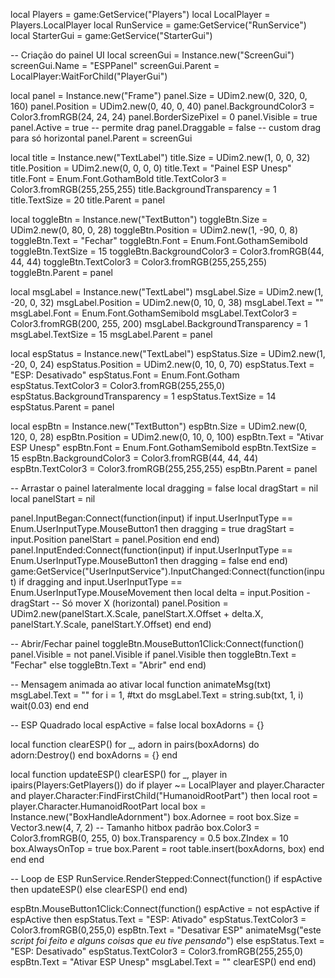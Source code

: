 local Players = game:GetService("Players")
local LocalPlayer = Players.LocalPlayer
local RunService = game:GetService("RunService")
local StarterGui = game:GetService("StarterGui")

-- Criação do painel UI
local screenGui = Instance.new("ScreenGui")
screenGui.Name = "ESPPanel"
screenGui.Parent = LocalPlayer:WaitForChild("PlayerGui")

local panel = Instance.new("Frame")
panel.Size = UDim2.new(0, 320, 0, 160)
panel.Position = UDim2.new(0, 40, 0, 40)
panel.BackgroundColor3 = Color3.fromRGB(24, 24, 24)
panel.BorderSizePixel = 0
panel.Visible = true
panel.Active = true -- permite drag
panel.Draggable = false -- custom drag para só horizontal
panel.Parent = screenGui

local title = Instance.new("TextLabel")
title.Size = UDim2.new(1, 0, 0, 32)
title.Position = UDim2.new(0, 0, 0, 0)
title.Text = "Painel ESP Unesp"
title.Font = Enum.Font.GothamBold
title.TextColor3 = Color3.fromRGB(255,255,255)
title.BackgroundTransparency = 1
title.TextSize = 20
title.Parent = panel

local toggleBtn = Instance.new("TextButton")
toggleBtn.Size = UDim2.new(0, 80, 0, 28)
toggleBtn.Position = UDim2.new(1, -90, 0, 8)
toggleBtn.Text = "Fechar"
toggleBtn.Font = Enum.Font.GothamSemibold
toggleBtn.TextSize = 15
toggleBtn.BackgroundColor3 = Color3.fromRGB(44, 44, 44)
toggleBtn.TextColor3 = Color3.fromRGB(255,255,255)
toggleBtn.Parent = panel

local msgLabel = Instance.new("TextLabel")
msgLabel.Size = UDim2.new(1, -20, 0, 32)
msgLabel.Position = UDim2.new(0, 10, 0, 38)
msgLabel.Text = ""
msgLabel.Font = Enum.Font.GothamSemibold
msgLabel.TextColor3 = Color3.fromRGB(200, 255, 200)
msgLabel.BackgroundTransparency = 1
msgLabel.TextSize = 15
msgLabel.Parent = panel

local espStatus = Instance.new("TextLabel")
espStatus.Size = UDim2.new(1, -20, 0, 24)
espStatus.Position = UDim2.new(0, 10, 0, 70)
espStatus.Text = "ESP: Desativado"
espStatus.Font = Enum.Font.Gotham
espStatus.TextColor3 = Color3.fromRGB(255,255,0)
espStatus.BackgroundTransparency = 1
espStatus.TextSize = 14
espStatus.Parent = panel

local espBtn = Instance.new("TextButton")
espBtn.Size = UDim2.new(0, 120, 0, 28)
espBtn.Position = UDim2.new(0, 10, 0, 100)
espBtn.Text = "Ativar ESP Unesp"
espBtn.Font = Enum.Font.GothamSemibold
espBtn.TextSize = 15
espBtn.BackgroundColor3 = Color3.fromRGB(44, 44, 44)
espBtn.TextColor3 = Color3.fromRGB(255,255,255)
espBtn.Parent = panel

-- Arrastar o painel lateralmente
local dragging = false
local dragStart = nil
local panelStart = nil

panel.InputBegan:Connect(function(input)
    if input.UserInputType == Enum.UserInputType.MouseButton1 then
        dragging = true
        dragStart = input.Position
        panelStart = panel.Position
    end
end)
panel.InputEnded:Connect(function(input)
    if input.UserInputType == Enum.UserInputType.MouseButton1 then
        dragging = false
    end
end)
game:GetService("UserInputService").InputChanged:Connect(function(input)
    if dragging and input.UserInputType == Enum.UserInputType.MouseMovement then
        local delta = input.Position - dragStart
        -- Só mover X (horizontal)
        panel.Position = UDim2.new(panelStart.X.Scale, panelStart.X.Offset + delta.X, panelStart.Y.Scale, panelStart.Y.Offset)
    end
end)

-- Abrir/Fechar painel
toggleBtn.MouseButton1Click:Connect(function()
    panel.Visible = not panel.Visible
    if panel.Visible then
        toggleBtn.Text = "Fechar"
    else
        toggleBtn.Text = "Abrir"
    end
end)

-- Mensagem animada ao ativar
local function animateMsg(txt)
    msgLabel.Text = ""
    for i = 1, #txt do
        msgLabel.Text = string.sub(txt, 1, i)
        wait(0.03)
    end
end

-- ESP Quadrado
local espActive = false
local boxAdorns = {}

local function clearESP()
    for _, adorn in pairs(boxAdorns) do
        adorn:Destroy()
    end
    boxAdorns = {}
end

local function updateESP()
    clearESP()
    for _, player in ipairs(Players:GetPlayers()) do
        if player ~= LocalPlayer and player.Character and player.Character:FindFirstChild("HumanoidRootPart") then
            local root = player.Character.HumanoidRootPart
            local box = Instance.new("BoxHandleAdornment")
            box.Adornee = root
            box.Size = Vector3.new(4, 7, 2) -- Tamanho hitbox padrão
            box.Color3 = Color3.fromRGB(0, 255, 0)
            box.Transparency = 0.5
            box.ZIndex = 10
            box.AlwaysOnTop = true
            box.Parent = root
            table.insert(boxAdorns, box)
        end
    end
end

-- Loop de ESP
RunService.RenderStepped:Connect(function()
    if espActive then
        updateESP()
    else
        clearESP()
    end
end)

espBtn.MouseButton1Click:Connect(function()
    espActive = not espActive
    if espActive then
        espStatus.Text = "ESP: Ativado"
        espStatus.TextColor3 = Color3.fromRGB(0,255,0)
        espBtn.Text = "Desativar ESP"
        animateMsg("este *script foi feito e alguns coisas que eu tive pensando*")
    else
        espStatus.Text = "ESP: Desativado"
        espStatus.TextColor3 = Color3.fromRGB(255,255,0)
        espBtn.Text = "Ativar ESP Unesp"
        msgLabel.Text = ""
        clearESP()
    end
end)
